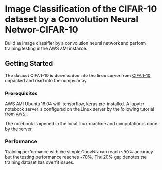 # Image Classification of the CIFAR-10 dataset by a Convolution Neural Networ-CIFAR-10
Build an image classifier by a convolution neural network and perform training/testing in the AWS AMI instance.

## Getting Started
The dataset CIFAR-10 is downloaded into the linux server from <a href = "https://www.cs.toronto.edu/~kriz/cifar.html"> CIFAR-10</a> unpacked and read into the numpy.array


### Prerequisites

AWS AMI Ubuntu 16.04 with tensorflow, keras pre-installed. 
A jupyter notebook server is configured on the Linux server by the following tutorial from
<a href = "https://docs.aws.amazon.com/dlami/latest/devguide/tutorial-jupyter.html"> AWS </a>.

The notebook is opened in the local linux machine and computation is done by the server.

### Performance
Training performance with the simple ConvNN can reach ~90% accuracy but the testing performance reaches ~70%. The 20% gap denotes the training dataset has overfit issues.


